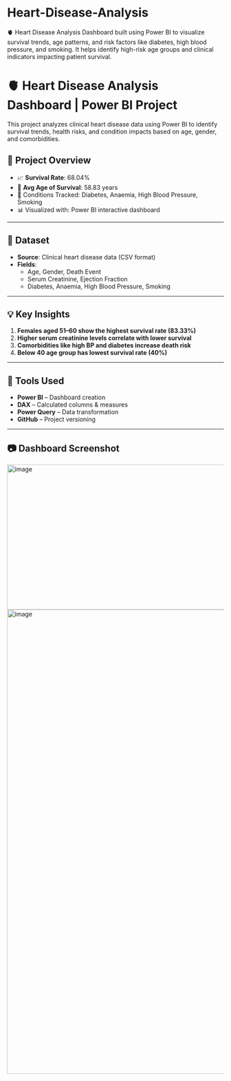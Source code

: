 # Heart-Disease-Analysis
🫀 Heart Disease Analysis Dashboard built using Power BI to visualize survival trends, age patterns, and risk factors like diabetes, high blood pressure, and smoking. It helps identify high-risk age groups and clinical indicators impacting patient survival.


# 🫀 Heart Disease Analysis Dashboard | Power BI Project

This project analyzes clinical heart disease data using Power BI to identify survival trends, health risks, and condition impacts based on age, gender, and comorbidities.

## 📌 Project Overview

- 📈 **Survival Rate**: 68.04%
- 👵 **Avg Age of Survival**: 58.83 years
- 💊 Conditions Tracked: Diabetes, Anaemia, High Blood Pressure, Smoking
- 📊 Visualized with: Power BI interactive dashboard

---

## 📁 Dataset

- **Source**: Clinical heart disease data (CSV format)
- **Fields**:
  - Age, Gender, Death Event
  - Serum Creatinine, Ejection Fraction
  - Diabetes, Anaemia, High Blood Pressure, Smoking

---

## 💡 Key Insights

1. **Females aged 51–60 show the highest survival rate (83.33%)**
2. **Higher serum creatinine levels correlate with lower survival**
3. **Comorbidities like high BP and diabetes increase death risk**
4. **Below 40 age group has lowest survival rate (40%)**

---

## 🧰 Tools Used

- **Power BI** – Dashboard creation
- **DAX** – Calculated columns & measures
- **Power Query** – Data transformation
- **GitHub** – Project versioning

---

## 📷 Dashboard Screenshot
<img width="593" height="337" alt="image" src="https://github.com/user-attachments/assets/13bf3df5-f8cb-4f39-93af-7ce3edfda5a3" />
<img width="1920" height="1080" alt="image" src="https://github.com/user-attachments/assets/fcacc4db-95a3-4c1b-af14-99e2cb1f3b41" />


